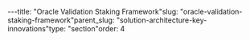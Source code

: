 ---title: "Oracle Validation  Staking Framework"slug: "oracle-validation-staking-framework"parent_slug: "solution-architecture-key-innovations"type: "section"order: 4